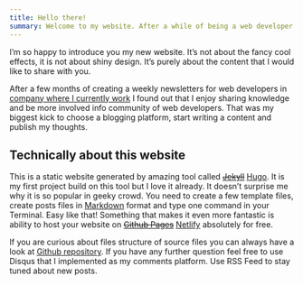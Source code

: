 ```yaml
---
title: Hello there!
summary: Welcome to my website. After a while of being a web developer I found out that It gives my a massive pleasure to share knowledge, so I decided to run this blog.
---
```


I’m so happy to introduce you my new website. It’s not about the fancy cool effects, it is not about shiny design. It’s purely about the content that I would like to share with you.

After a few months of creating a weekly newsletters for web developers in [company where I currently work](http://www.creare.co.uk/) I found out that I enjoy sharing knowledge and be more involved info community of web developers. That was my biggest kick to choose a blogging platform, start writing a content and publish my thoughts.

## Technically about this website

This is a static website generated by amazing tool called ~~[Jekyll](https://jekyllrb.com/)~~ [Hugo](https://pawelgrzybek.com/from-jekyll-to-hugo-from-github-pages-to-netlify/). It is my first project build on this tool but I love it already. It doesn’t surprise me why it is so popular in geeky crowd. You need to create a few template files, create posts files in [Markdown](http://daringfireball.net/projects/markdown/) format and type one command in your Terminal. Easy like that! Something that makes it even more fantastic is ability to host your website on ~~[Github Pages](https://pages.github.com/)~~ [Netlify](https://pawelgrzybek.com/from-jekyll-to-hugo-from-github-pages-to-netlify/) absolutely for free.

If you are curious about files structure of source files you can always have a look at [Github repository](https://github.com/pawelgrzybek/pawelgrzybek.com). If you have any further question feel free to use Disqus that I implemented as my comments platform. Use RSS Feed to stay tuned about new posts.
